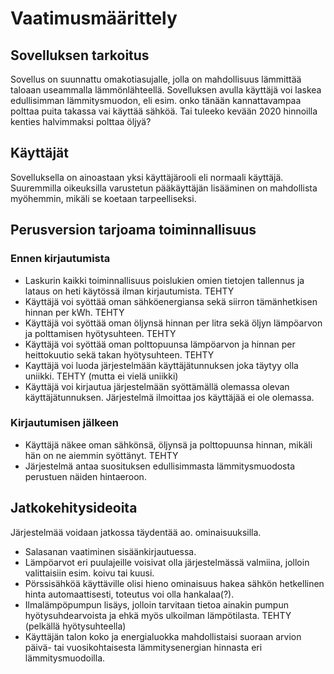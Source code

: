 # Vaatimusmäärittely


## Sovelluksen tarkoitus

Sovellus on suunnattu omakotiasujalle, jolla on mahdollisuus lämmittää taloaan useammalla lämmönlähteellä.
Sovelluksen avulla käyttäjä voi laskea edullisimman lämmitysmuodon, eli esim. onko tänään kannattavampaa polttaa puita takassa vai käyttää sähköä. Tai tuleeko kevään 2020 hinnoilla kenties halvimmaksi polttaa öljyä?

## Käyttäjät

Sovelluksella on ainoastaan yksi käyttäjärooli eli normaali käyttäjä. Suuremmilla oikeuksilla varustetun pääkäyttäjän lisääminen on mahdollista myöhemmin, mikäli se koetaan tarpeelliseksi.

## Perusversion tarjoama toiminnallisuus

### Ennen kirjautumista

* Laskurin kaikki toiminnallisuus poislukien omien tietojen tallennus ja lataus on heti käytössä ilman kirjautumista. TEHTY
* Käyttäjä voi syöttää oman sähköenergiansa sekä siirron tämänhetkisen hinnan per kWh. TEHTY
* Käyttäjä voi syöttää oman öljynsä hinnan per litra sekä öljyn lämpöarvon ja polttamisen hyötysuhteen. TEHTY
* Käyttäjä voi syöttää oman polttopuunsa lämpöarvon ja hinnan per heittokuutio sekä takan hyötysuhteen. TEHTY
* Kayttäjä voi luoda järjestelmään käyttäjätunnuksen joka täytyy olla uniikki. TEHTY (mutta ei vielä uniikki)
* Käyttäjä voi kirjautua järjestelmään syöttämällä olemassa olevan käyttäjätunnuksen. Järjestelmä ilmoittaa jos käyttäjää ei ole olemassa.

### Kirjautumisen jälkeen

* Käyttäjä näkee oman sähkönsä, öljynsä ja polttopuunsa hinnan, mikäli hän on ne aiemmin syöttänyt. TEHTY 
* Järjestelmä antaa suosituksen edullisimmasta lämmitysmuodosta perustuen näiden hintaeroon.

## Jatkokehitysideoita

Järjestelmää voidaan jatkossa täydentää ao. ominaisuuksilla.
* Salasanan vaatiminen sisäänkirjautuessa.
* Lämpöarvot eri puulajeille voisivat olla järjestelmässä valmiina, jolloin valittaisiin esim. koivu tai kuusi.
* Pörssisähköä käyttäville olisi hieno ominaisuus hakea sähkön hetkellinen hinta automaattisesti, toteutus voi olla hankalaa(?).
* Ilmalämpöpumpun lisäys, jolloin tarvitaan tietoa ainakin pumpun hyötysuhdearvoista ja ehkä myös ulkoilman lämpötilasta. TEHTY (pelkällä hyötysuhteella)
* Käyttäjän talon koko ja energialuokka mahdollistaisi suoraan arvion päivä- tai vuosikohtaisesta lämmitysenergian hinnasta eri lämmitysmuodoilla.
